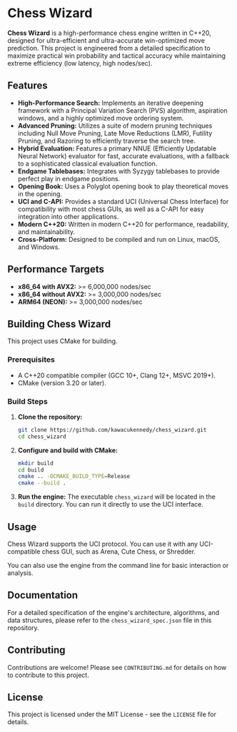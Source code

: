 # Chess Wizard

**Chess Wizard** is a high-performance chess engine written in C++20, designed for ultra-efficient and ultra-accurate win-optimized move prediction. This project is engineered from a detailed specification to maximize practical win probability and tactical accuracy while maintaining extreme efficiency (low latency, high nodes/sec).

## Features

*   **High-Performance Search:** Implements an iterative deepening framework with a Principal Variation Search (PVS) algorithm, aspiration windows, and a highly optimized move ordering system.
*   **Advanced Pruning:** Utilizes a suite of modern pruning techniques including Null Move Pruning, Late Move Reductions (LMR), Futility Pruning, and Razoring to efficiently traverse the search tree.
*   **Hybrid Evaluation:** Features a primary NNUE (Efficiently Updatable Neural Network) evaluator for fast, accurate evaluations, with a fallback to a sophisticated classical evaluation function.
*   **Endgame Tablebases:** Integrates with Syzygy tablebases to provide perfect play in endgame positions.
*   **Opening Book:** Uses a Polyglot opening book to play theoretical moves in the opening.
*   **UCI and C-API:** Provides a standard UCI (Universal Chess Interface) for compatibility with most chess GUIs, as well as a C-API for easy integration into other applications.
*   **Modern C++20:** Written in modern C++20 for performance, readability, and maintainability.
*   **Cross-Platform:** Designed to be compiled and run on Linux, macOS, and Windows.

## Performance Targets

*   **x86_64 with AVX2:** >= 6,000,000 nodes/sec
*   **x86_64 without AVX2:** >= 3,000,000 nodes/sec
*   **ARM64 (NEON):** >= 3,000,000 nodes/sec

## Building Chess Wizard

This project uses CMake for building.

### Prerequisites

*   A C++20 compatible compiler (GCC 10+, Clang 12+, MSVC 2019+).
*   CMake (version 3.20 or later).

### Build Steps

1.  **Clone the repository:**
    ```bash
    git clone https://github.com/kawacukennedy/chess_wizard.git
    cd chess_wizard
    ```

2.  **Configure and build with CMake:**
    ```bash
    mkdir build
    cd build
    cmake .. -DCMAKE_BUILD_TYPE=Release
    cmake --build .
    ```

3.  **Run the engine:**
    The executable `chess_wizard` will be located in the `build` directory. You can run it directly to use the UCI interface.

## Usage

Chess Wizard supports the UCI protocol. You can use it with any UCI-compatible chess GUI, such as Arena, Cute Chess, or Shredder.

You can also use the engine from the command line for basic interaction or analysis.

## Documentation

For a detailed specification of the engine's architecture, algorithms, and data structures, please refer to the `chess_wizard_spec.json` file in this repository.

## Contributing

Contributions are welcome! Please see `CONTRIBUTING.md` for details on how to contribute to this project.

## License

This project is licensed under the MIT License - see the `LICENSE` file for details.
